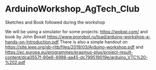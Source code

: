 # ArduinoWorkshop_AgTech_Club
 Sketches and Book followed during the workshop

 We will be using a simulator for some projects: https://wokwi.com/ and book by John Boxall https://www.prorobot.ru/load/arduino-workshop-a-hands-on-Introduction.pdf
 There is also a simple handout on https://site.ieee.org/sb-ritb/files/2019/03/Arduino-workshop.pdf and https://ec.europa.eu/programmes/erasmus-plus/project-result-content/dca0557f-90e6-4998-aa45-dc799519019e/arduino_VTC%20-%202.pdf

